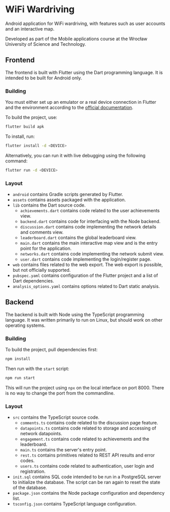 # WiFi Wardriving

Android application for WiFi wardriving, with features such as user accounts and an interactive map.

Developed as part of the Mobile applications course at the Wrocław University of Science and Technology.

## Frontend

The frontend is built with Flutter using the Dart programming language. It is intended to be built for Android only.

### Building

You must either set up an emulator or a real device connection in Flutter and the environment according to the [official documentation](https://docs.flutter.dev/get-started/install).

To build the project, use:

```sh
flutter build apk
```

To install, run:
```sh
flutter install -d <DEVICE>
```

Alternatively, you can run it with live debugging using the following command:
```sh
flutter run -d <DEVICE>
```

### Layout

* `android` contains Gradle scripts generated by Flutter.
* `assets` contains assets packaged with the application.
* `lib` contains the Dart source code.
  * `achievements.dart` contains code related to the user achievements view.
  * `backend.dart` contains code for interfacing with the Node backend.
  * `discussion.dart` contains code implementing the network details and comments view.
  * `leaderboard.dart` contains the global leaderboard view.
  * `main.dart` contains the main interactive map view and is the entry point for the application.
  * `networks.dart` contains code implementing the network submit view.
  * `user.dart` contains code implementing the login/register page.
* `web` contains files related to the web export. The web export is possible, but not officially supported.
* `pubspec.yaml` contains configuration of the Flutter project and a list of Dart dependencies.
* `analysis_options.yaml` contains options related to Dart static analysis.

## Backend

The backend is built with Node using the TypeScript programming language. It was written primarily to run on Linux, but should work on other operating systems.

### Building

To build the project, pull dependencies first:

```sh
npm install
```

Then run with the `start` script:

```sh
npm run start
```

This will run the project using `npx` on the local interface on port 8000. There is no way to change the port from the commandline.

### Layout

* `src` contains the TypeScript source code.
  * `comments.ts` contains code related to the discussion page feature.
  * `datapoints.ts` contains code related to storage and accessing of network datapoints.
  * `engagement.ts` contains code related to achievements and the leaderboard.
  * `main.ts` contains the server's entry point.
  * `rest.ts` contains primitives related to REST API results and error codes.
  * `users.ts` contains code related to authentication, user login and registration.
* `init.sql` contains SQL code intended to be run in a PostgreSQL server to initialize the database. The script can be ran again to reset the state of the database.
* `package.json` contains the Node package configuration and dependency list.
* `tsconfig.json` contains TypeScript language configuration.
